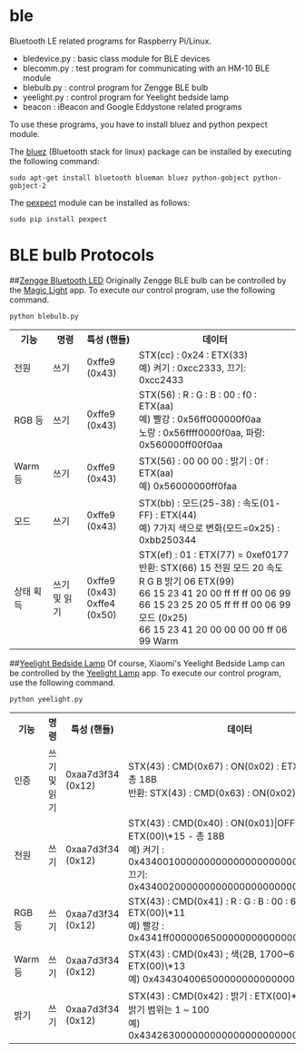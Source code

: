 # ble
Bluetooth LE related programs for Raspberry Pi/Linux.

- bledevice.py : basic class module for BLE devices
- blecomm.py : test program for communicating with an HM-10 BLE module
- blebulb.py : control program for Zengge BLE bulb
- yeelight.py : control program for Yeelight bedside lamp
- beacon : iBeacon and Google Eddystone related programs

To use these programs, you have to install bluez and python pexpect module.

The [bluez](http://www.elinux.org/RPi_Bluetooth_LE) (Bluetooth stack for linux) package can be installed by executing the following command:
````
sudo apt-get install bluetooth blueman bluez python-gobject python-gobject-2
````

The [pexpect](http://pexpect.readthedocs.org/en/stable/) module can be installed as follows:
````
sudo pip install pexpect
````

# BLE bulb Protocols
##[Zengge Bluetooth LED](http://www.enledcontroller.com/picture/show/164.aspx) 
<a id="Zengge BLE Protocol"></a>
Originally Zengge BLE bulb can be controlled by the [Magic Light](https://play.google.com/store/apps/details?id=com.Zengge.LEDBluetoothV2) app.
To execute our control program, use the following command.
````
python blebulb.py
````
<table>
  <tr>
    <th scope="col">기능</th><th scope="col">명령</th><th scope="col">특성 (핸들)</th><th scope="col">데이터</th>
  </tr>
  <tr>
    <td>전원</td><td>쓰기</td><td>0xffe9 (0x43)</td>
    <td>STX(cc) : 0x24 : ETX(33)</br>예) 켜기 : 0xcc2333, 끄기: 0xcc2433</td>
  </tr>
  <tr>
    <td>RGB 등</td><td>쓰기</td><td>0xffe9 (0x43)</td>
    <td>STX(56) : R : G : B : 00 : f0 : ETX(aa)</br>예) 빨강 :  0x56ff000000f0aa</br>노랑 : 0x56ffff0000f0aa, 파랑: 0x560000ff00f0aa</td>
  </tr>
  <tr>
    <td>Warm 등</td><td>쓰기</td><td>0xffe9 (0x43)</td>
    <td>STX(56) : 00 00 00 : 밝기 : 0f : ETX(aa)</br>예) 0x56000000ff0faa</td>
  </tr>
  <tr>
    <td>모드</td><td>쓰기</td><td>0xffe9 (0x43)</td>
    <td>STX(bb) : 모드(25-38) : 속도(01-FF) : ETX(44)</br>예) 7가지 색으로 변화(모드=0x25) : 0xbb250344</td>
  </tr>
  <tr>
    <td>상태 획득</td><td>쓰기 및 읽기</td><td>0xffe9 (0x43)</br>0xffe4 (0x50)</td>
    <td>STX(ef) : 01 : ETX(77) = 0xef0177</br>반환: STX(66) 15 전원 모드 20 속도 R G B 밝기 06 ETX(99)</br>66 15 23 41 20 00 ff ff ff 00 06 99</br>66 15 23 25 20 05 ff ff ff 00 06 99 모드 (0x25)</br>66 15 23 41 20 00 00 00 00 ff 06 99 Warm </td>
  </tr>
</table>

##[Yeelight Bedside Lamp](http://item.mi.com/1152300006.html) 
<a id="Yeelight BLE Protocol"></a>
Of course, Xiaomi's Yeelight Bedside Lamp can be controlled by the [Yeelight Lamp](https://play.google.com/store/apps/details?id=com.yeelight.cherry) app.
To execute our control program, use the following command.
````
python yeelight.py
````
<table>
  <tr>
    <th scope="col">기능</th><th scope="col">명령</th><th scope="col">특성 (핸들)</th><th scope="col">데이터</th>
  </tr>
  <tr>
    <td>인증</td><td>쓰기 및 읽기</td><td>0xaa7d3f34 (0x12)</td>
    <td>STX(43) : CMD(0x67) : ON(0x02) : ETX(00)\*15 - 총 18B</br>반환: STX(43) : CMD(0x63) : ON(0x02) : ETX(00)</td>
  </tr>
  <tr>
    <td>전원</td><td>쓰기</td><td>0xaa7d3f34 (0x12)</td>
    <td>STX(43) : CMD(0x40) : ON(0x01)|OFF(0x02) : ETX(00)\*15 - 총 18B</br>예) 켜기 : 0x434001000000000000000000000000000000</br>끄기: 0x434002000000000000000000000000000000</td>
  </tr>
  <tr>
    <td>RGB 등</td><td>쓰기</td><td>0xaa7d3f34 (0x12)</td>
    <td>STX(43) : CMD(0x41) : R : G : B : 00 : 65 : ETX(00)\*11</br>예) 빨강 :  0x4341ff000000650000000000000000000000</td>
  </tr>
  <tr>
    <td>Warm 등</td><td>쓰기</td><td>0xaa7d3f34 (0x12)</td>
    <td>STX(43) : CMD(0x43) ; 색(2B, 1700~6500) : 65 : ETX(00)\*13</br>예) 0x43430400650000000000000000000000</td>
  </tr>
  <tr>
    <td>밝기</td><td>쓰기</td><td>0xaa7d3f34 (0x12)</td>
    <td>STX(43) : CMD(0x42) : 밝기 : ETX(00)*15</br>밝기 범위는 1 ~ 100</br>예) 0x434263000000000000000000000000000000</td>
  </tr>
</table>
